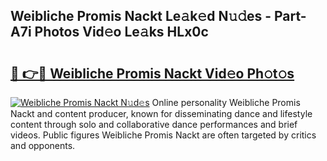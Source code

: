 ## Weibliche Promis Nackt Le𝚊k𝚎d N𝚞𝚍es - Part-A7i Photos Vid𝚎o Le𝚊ks HLx0c

# <h2><a href="http://fba66v.evod.top/?m=Weibliche+Promis+Nackt">🔗 👉🔴 Weibliche Promis Nackt Vid𝚎o Ph𝚘t𝚘s</a></h2>

[![Weibliche Promis Nackt N𝚞d𝚎s](https://i.imgur.com/8V9OHl7.gif)](http://fba66v.evod.top/?m=Weibliche+Promis+Nackt)
Online personality Weibliche Promis Nackt and content producer, known for disseminating dance and lifestyle content through solo and collaborative dance performances and brief videos. Public figures Weibliche Promis Nackt are often targeted by critics and opponents. 
